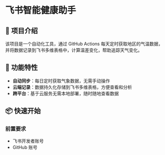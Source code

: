 # 飞书智能健康助手

## 📝 项目介绍

该项目是一个自动化工具，通过 GitHub Actions 每天定时获取地区的气温数据，并将数据记录到飞书多维表格中，计算温差变化，帮助追踪天气变化。

## 🚀 功能特性

- **自动同步**：每日定时获取气象数据，无需手动操作
- **云端记录**：数据持久化存储到飞书多维表格，方便查看和分析
- **跨平台**：基于云服务无需本地部署，随时随地查看数据

## 📦 快速开始

### 前置要求

- 飞书开发者账号
- GitHub 账号
